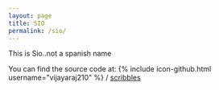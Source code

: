 ```yaml
---
layout: page
title: SIO 
permalink: /sio/
---
```


This is Sio..not a spanish name

You can find the source code at:
{% include icon-github.html username="vijayaraj210" %} /
[scribbles](https://github.com/vijayaraj210/scribbles)


